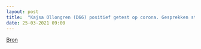```yaml
---
layout: post
title:  "Kajsa Ollongren (D66) positief getest op corona. Gesprekken stopgezet."
date: 25-03-2021 09:00
---
```


[Bron](https://nos.nl/artikel/2374046-ollongren-positief-getest-op-corona-formatiegesprekken-geannuleerd.html)